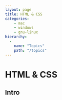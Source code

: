 ```yaml
---
layout: page
title: HTML & CSS
categories:
    - mac
    - windows
    - gnu-linux
hierarchy:
  -
    name: "Topics"
    path: "/topics"
---
```

# HTML & CSS

<p></p>

## Intro